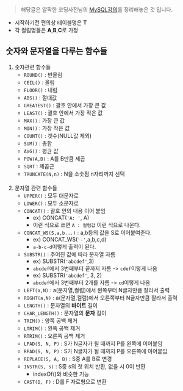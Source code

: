 >해당글은 얄팍한 코딩사전님의 [MySQL강의](https://www.youtube.com/watch?v=dgpBXNa9vJc&t=1578s)를 정리해놓은 것 입니다.
* 시작하기전 편의상 테이블명은 **T**</br>
* 각 컬럼명들은 **A**,**B**,**C**로 가정</br>

## 숫자와 문자열을 다루는 함수들
1. 숫자관련 함수들
    - `ROUND()` : 반올림
    - `CEIL()` : 올림
    - `FLOOR()` : 내림
    - `ABS()` : 절대값
    - `GREATEST()` : 괄호 안에서 가장 큰 값
    - `LEAST()` : 괄호 안에서 가장 작은 값
    - `MAX()` : 가장 큰 값
    - `MIN()` : 가장 작은 값
    - `COUNT()` : 갯수(NULL값 제외)
    - `SUM()` : 총합
    - `AVG()` : 평균 값
    - `POW(A,B)` : A를 B만큼 제곱
    - `SQRT` : 제곱근
    - `TRUNCATE(N,n)` : N을 소숫점 n자리까지 선택</br></br>
2. 문자열 관련 함수들
    - `UPPER()` : 모두 대문자로
    - `LOWER()` : 모두 소문자로
    - `CONCAT()` : 괄호 안의 내용 이어 붙임
        - ex) CONCAT(`'A: '`, A)
        - 이런 식으로 쓰면 `A : 컬럼값` 이런 식으로 나온다.
    - `CONCAT_WS(S,a,b...)` : a,b등의 값을 S로 이어붙여준다.
        - ex) CONCAT_WS(`'-'`,a,b,c,d)
        - `a-b-c-d`이렇게 출력이 된다.
    - `SUBSTR()` : 주어진 값에 따라 문자열 자름
        - ex) SUBSTR(`'abcdef'`,3)
        - `abcdef`에서 3번째부터 끝까지 자름 -> `cdef`이렇게 나옴
        - ex) SUBSTR(`'abcdef'`, 3, 2)
        - `abcdef`에서 3번째부터 2개를 자름 -> `cd`이렇게 나옴
    - `LEFT(a,N)` : a(문자열,컬럼)에서 왼쪽부터 N글자만큼 잘라서 출력
    - `RIGHT(a,N)` : a(문자열,컬럼)에서 오른쪽부터 N글자만큼 잘라서 출력
    - `LENGTH()` : 문자열의 **바이트** 길이
    - `CHAR_LENGTH()` : 문자열의 **문자** 길이
    - `TRIM()` : 양쪽 공백 제거
    - `LTRIM()` : 왼쪽 공백 제거
    - `RTRIM()` : 오른쪽 공백 제거
    - `LPAD(S, N, P)` : S가 N글자가 될 때까지 P를 왼쪽에 이어붙임
    - `RPAD(S, N, P)` : S가 N글자가 될 때까지 P를 오른쪽에 이어붙임
    - `REPLACE(S, A, B)` : S중 A를 B로 변경
    - `INSTR(S, s)` : S중 s의 첫 위치 반환, 없을 시 0이 반환
        - indexOf()와 비슷한 기능
    - `CAST(D, F)` : D를 F 자료형으로 변환
